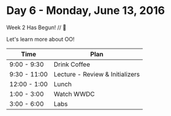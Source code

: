 # Day 6 - Monday, June 13, 2016

Week 2 Has Begun! // :blue_heart:

Let's learn more about OO!

Time        |   Plan   |
----------------|-------
9:00 - 9:30          | Drink Coffee
9:30 - 11:00   | Lecture - Review & Initializers 
12:00 - 1:00    | Lunch
1:00 - 3:00     | Watch WWDC
3:00 - 6:00    | Labs 

